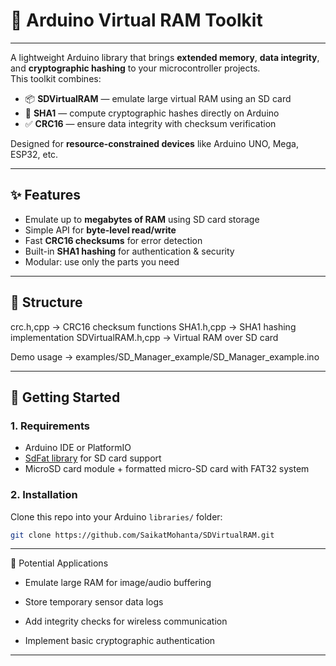 # 🧰 Arduino Virtual RAM Toolkit
--------------------

A lightweight Arduino library that brings **extended memory**, **data integrity**, and **cryptographic hashing** to your microcontroller projects.  
This toolkit combines:

- 📦 **SDVirtualRAM** — emulate large virtual RAM using an SD card  
- 🔑 **SHA1** — compute cryptographic hashes directly on Arduino  
- ✅ **CRC16** — ensure data integrity with checksum verification  

Designed for **resource-constrained devices** like Arduino UNO, Mega, ESP32, etc.

--------------

## ✨ Features

- Emulate up to **megabytes of RAM** using SD card storage  
- Simple API for **byte-level read/write**  
- Fast **CRC16 checksums** for error detection  
- Built-in **SHA1 hashing** for authentication & security  
- Modular: use only the parts you need  

-----------

## 📂 Structure

crc.h,cpp 	        → 	CRC16 checksum functions
SHA1.h,cpp         	→ 	SHA1 hashing implementation
SDVirtualRAM.h,cpp 	→ 	Virtual RAM over SD card

Demo usage 	        →  	examples/SD_Manager_example/SD_Manager_example.ino


--------

## 🚀 Getting Started

### 1. Requirements
- Arduino IDE or PlatformIO  
- [SdFat library](https://github.com/greiman/SdFat) for SD card support  
- MicroSD card module + formatted micro-SD card with FAT32 system

### 2. Installation
Clone this repo into your Arduino `libraries/` folder:

```bash
git clone https://github.com/SaikatMohanta/SDVirtualRAM.git
```

-------------

📌 Potential Applications

- Emulate large RAM for image/audio buffering

- Store temporary sensor data logs

- Add integrity checks for wireless communication

- Implement basic cryptographic authentication

--------------
